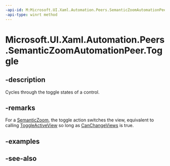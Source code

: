 ```yaml
---
-api-id: M:Microsoft.UI.Xaml.Automation.Peers.SemanticZoomAutomationPeer.Toggle
-api-type: winrt method
---
```


<!-- Method syntax
public void Toggle()
-->

# Microsoft.UI.Xaml.Automation.Peers.SemanticZoomAutomationPeer.Toggle

## -description
Cycles through the toggle states of a control.

## -remarks
For a [SemanticZoom](../microsoft.ui.xaml.controls/semanticzoom.md), the toggle action switches the view, equivalent to calling [ToggleActiveView](../microsoft.ui.xaml.controls/semanticzoom_toggleactiveview_1246922025.md) so long as [CanChangeViews](../microsoft.ui.xaml.controls/semanticzoom_canchangeviews.md) is true.

## -examples

## -see-also
